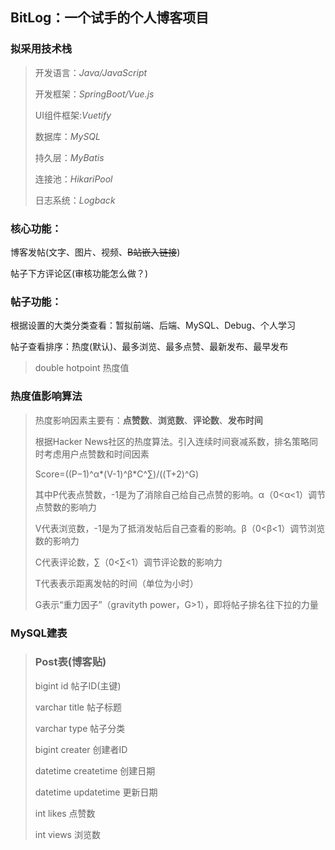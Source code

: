 ## BitLog：一个试手的个人博客项目
### 拟采用技术栈
> 开发语言：*Java/JavaScript*
> 
> 开发框架：*SpringBoot/Vue.js*
> 
> UI组件框架:*Vuetify*
> 
> 数据库：*MySQL*
> 
> 持久层：*MyBatis*
> 
> 连接池：*HikariPool*
> 
> 日志系统：*Logback* 

### 核心功能：
博客发帖(文字、图片、视频、~~B站嵌入链接~~)

帖子下方评论区(审核功能怎么做？)

### 帖子功能：
根据设置的大类分类查看：暂拟前端、后端、MySQL、Debug、个人学习

帖子查看排序：热度(默认)、最多浏览、最多点赞、最新发布、最早发布
> double hotpoint 热度值

### 热度值影响算法
> 热度影响因素主要有：__点赞数__、__浏览数__、__评论数__、__发布时间__
> 
> 根据Hacker News社区的热度算法。引入连续时间衰减系数，排名策略同时考虑用户点赞数和时间因素
> 
> Score=((P−1)^α*(V-1)^β*C^∑)/((T+2)^G)
> 
> 其中P代表点赞数，-1是为了消除自己给自己点赞的影响。α（0<α<1）调节点赞数的影响力
>
> V代表浏览数，-1是为了抵消发帖后自己查看的影响。β（0<β<1）调节浏览数的影响力
> 
> C代表评论数，∑（0<∑<1）调节评论数的影响力
> 
>T代表表示距离发帖的时间（单位为小时）
> 
> G表示“重力因子”（gravityth power，G>1），即将帖子排名往下拉的力量

### MySQL建表
> ### Post表(博客贴)
> bigint id 帖子ID(主键)
>
> varchar title 帖子标题
>
> varchar type 帖子分类
>
> bigint creater 创建者ID
>
> datetime createtime 创建日期
>
> datetime updatetime 更新日期
>
> int likes 点赞数
>
> int views 浏览数
> 




